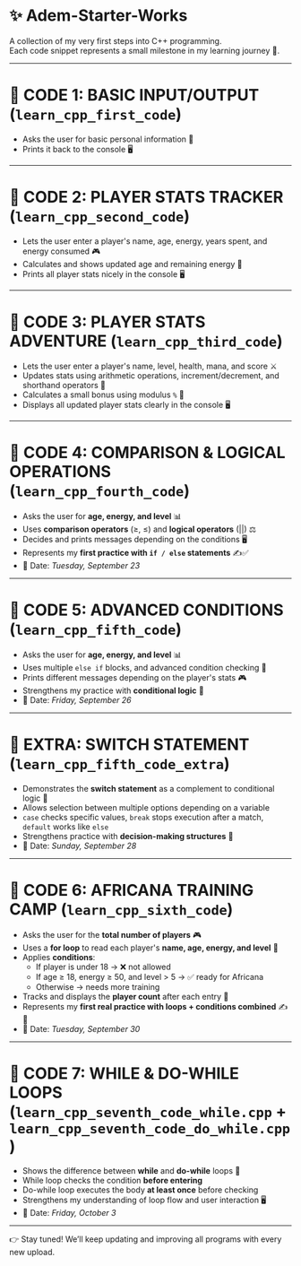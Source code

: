 # ✨ Adem-Starter-Works  
A collection of my very first steps into C++ programming.  
Each code snippet represents a small milestone in my learning journey 🚀.  

---

# 📂 CODE 1: BASIC INPUT/OUTPUT (`learn_cpp_first_code`)  
- Asks the user for basic personal information 👤  
- Prints it back to the console 🖥️  

---

# 📂 CODE 2: PLAYER STATS TRACKER (`learn_cpp_second_code`)  
- Lets the user enter a player's name, age, energy, years spent, and energy consumed 🎮  
- Calculates and shows updated age and remaining energy 🔢  
- Prints all player stats nicely in the console 🖥️  

---

# 📂 CODE 3: PLAYER STATS ADVENTURE (`learn_cpp_third_code`)  
- Lets the user enter a player's name, level, health, mana, and score ⚔️  
- Updates stats using arithmetic operations, increment/decrement, and shorthand operators 🔧  
- Calculates a small bonus using modulus `%` 🎁  
- Displays all updated player stats clearly in the console 🖥️  

---

# 📂 CODE 4: COMPARISON & LOGICAL OPERATIONS (`learn_cpp_fourth_code`)  
- Asks the user for **age, energy, and level** 📊  
- Uses **comparison operators** (≥, ≤) and **logical operators** (||) ⚖️  
- Decides and prints messages depending on the conditions 🖥️  
- Represents my **first practice with `if / else` statements** ✍️✅  
- 📅 Date: *Tuesday, September 23*  

---

# 📂 CODE 5: ADVANCED CONDITIONS (`learn_cpp_fifth_code`)  
- Asks the user for **age, energy, and level** 📊  
- Uses multiple `else if` blocks, and advanced condition checking 🧩  
- Prints different messages depending on the player's stats 🎮  
- Strengthens my practice with **conditional logic** 🔑  
- 📅 Date: *Friday, September 26*  

---

# 📂 EXTRA: SWITCH STATEMENT (`learn_cpp_fifth_code_extra`)  
- Demonstrates the **switch statement** as a complement to conditional logic 🔀  
- Allows selection between multiple options depending on a variable  
- `case` checks specific values, `break` stops execution after a match, `default` works like `else`  
- Strengthens practice with **decision-making structures** 🧩  
- 📅 Date: *Sunday, September 28*  

---

# 📂 CODE 6: AFRICANA TRAINING CAMP (`learn_cpp_sixth_code`)  
- Asks the user for the **total number of players** 🎮  
- Uses a **for loop** to read each player's **name, age, energy, and level** 📝  
- Applies **conditions**:  
  - If player is under 18 → ❌ not allowed  
  - If age ≥ 18, energy ≥ 50, and level > 5 → ✅ ready for Africana  
  - Otherwise → needs more training  
- Tracks and displays the **player count** after each entry 🔢  
- Represents my **first real practice with loops + conditions combined** ✍️💪  
- 📅 Date: *Tuesday, September 30*  

---

# 📂 CODE 7: WHILE & DO-WHILE LOOPS (`learn_cpp_seventh_code_while.cpp` + `learn_cpp_seventh_code_do_while.cpp`)  
- Shows the difference between **while** and **do-while** loops 🔄  
- While loop checks the condition **before entering**  
- Do-while loop executes the body **at least once** before checking  
- Strengthens my understanding of loop flow and user interaction 🖥️  
- 📅 Date: *Friday, October 3*  

---

👉 Stay tuned! We’ll keep updating and improving all programs with every new upload.